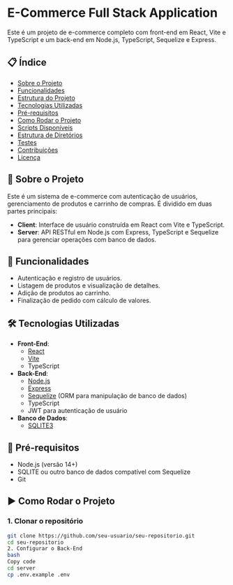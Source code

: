 # E-Commerce Full Stack Application

Este é um projeto de e-commerce completo com front-end em React, Vite e TypeScript e um back-end em Node.js, TypeScript, Sequelize e Express.

## 📋 Índice
- [Sobre o Projeto](#sobre-o-projeto)
- [Funcionalidades](#funcionalidades)
- [Estrutura do Projeto](#estrutura-do-projeto)
- [Tecnologias Utilizadas](#tecnologias-utilizadas)
- [Pré-requisitos](#pré-requisitos)
- [Como Rodar o Projeto](#como-rodar-o-projeto)
- [Scripts Disponíveis](#scripts-disponíveis)
- [Estrutura de Diretórios](#estrutura-de-diretórios)
- [Testes](#testes)
- [Contribuições](#contribuições)
- [Licença](#licença)

## 📖 Sobre o Projeto

Este é um sistema de e-commerce com autenticação de usuários, gerenciamento de produtos e carrinho de compras. É dividido em duas partes principais:
- **Client**: Interface de usuário construída em React com Vite e TypeScript.
- **Server**: API RESTful em Node.js com Express, TypeScript e Sequelize para gerenciar operações com banco de dados.

## 🚀 Funcionalidades

- Autenticação e registro de usuários.
- Listagem de produtos e visualização de detalhes.
- Adição de produtos ao carrinho.
- Finalização de pedido com cálculo de valores.

## 🛠 Tecnologias Utilizadas

- **Front-End**:
  - [React](https://reactjs.org/)
  - [Vite](https://vitejs.dev/)
  - TypeScript
- **Back-End**:
  - [Node.js](https://nodejs.org/)
  - [Express](https://expressjs.com/)
  - [Sequelize](https://sequelize.org/) (ORM para manipulação de banco de dados)
  - TypeScript
  - JWT para autenticação de usuário
- **Banco de Dados**:
  - [SQLITE3](https://www.sqlite.org/)

## 📝 Pré-requisitos

- Node.js (versão 14+)
- SQLITE ou outro banco de dados compatível com Sequelize
- Git

## ▶️ Como Rodar o Projeto

### 1. Clonar o repositório

```bash
git clone https://github.com/seu-usuario/seu-repositorio.git
cd seu-repositorio
2. Configurar o Back-End
bash
Copy code
cd server
cp .env.example .env
